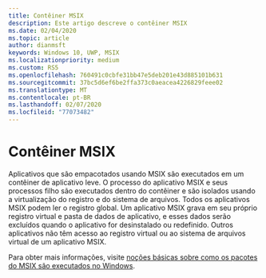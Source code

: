 ```yaml
---
title: Contêiner MSIX
description: Este artigo descreve o contêiner MSIX
ms.date: 02/04/2020
ms.topic: article
author: dianmsft
keywords: Windows 10, UWP, MSIX
ms.localizationpriority: medium
ms.custom: RS5
ms.openlocfilehash: 760491c0cbfe31bb47e5deb201e43d885101b631
ms.sourcegitcommit: 37bc5d6ef6be2ffa373c0aeacea4226829feee02
ms.translationtype: MT
ms.contentlocale: pt-BR
ms.lasthandoff: 02/07/2020
ms.locfileid: "77073482"
---
```

# <a name="msix-container"></a>Contêiner MSIX

Aplicativos que são empacotados usando MSIX são executados em um contêiner de aplicativo leve. O processo do aplicativo MSIX e seus processos filho são executados dentro do contêiner e são isolados usando a virtualização do registro e do sistema de arquivos. Todos os aplicativos MSIX podem ler o registro global. Um aplicativo MSIX grava em seu próprio registro virtual e pasta de dados de aplicativo, e esses dados serão excluídos quando o aplicativo for desinstalado ou redefinido. Outros aplicativos não têm acesso ao registro virtual ou ao sistema de arquivos virtual de um aplicativo MSIX.

Para obter mais informações, visite [noções básicas sobre como os pacotes do MSIX são executados no Windows](desktop/desktop-to-uwp-behind-the-scenes.md). 
